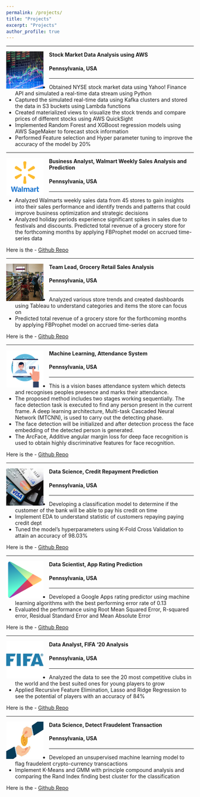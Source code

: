 ```yaml
---
permalink: /projects/
title: "Projects"
excerpt: "Projects"
author_profile: true
---
```


-----
<img align="left" height="100" width="100" src="../images/stock.jpg" style="padding-right:15px">

**Stock Market Data Analysis using AWS**
#### Pennsylvania, USA

-----
*	Obtained NYSE stock market data using Yahoo! Finance API and simulated a real-time data stream using Python
*	Captured the simulated real-time data using Kafka clusters and stored the data in S3 buckets using Lambda functions
*	Created materialized views to visualize the stock trends and compare prices of different stocks using AWS QuickSight
*	Implemented Random Forest and XGBoost regression models using AWS SageMaker to forecast stock information
*	Performed Feature selection and Hyper parameter tuning to improve the accuracy of the model by 20%

-----
<img align="left" height="100" width="100" src="../images/walmart.png" style="padding-right:15px">

**Business Analyst, Walmart Weekly Sales Analysis and Prediction**
#### Pennsylvania, USA

-----
*	Analyzed Walmarts weekly sales data from 45 stores to gain insights into their sales performance and identify trends and patterns that could improve business optimization and strategic decisions
*	Analyzed holiday periods experience significant spikes in sales due to festivals and discounts. Predicted total revenue of a grocery store for the forthcoming months by applying FBProphet model on accrued time-series data <br>

Here is the - [Github Repo](https://github.com/deneshkumarmn/Walmart-Salse-Analysis)

-----
<img align="left" height="100" width="100" src="../images/grocery_store.jpg" style="padding-right:15px">

**Team Lead, Grocery Retail Sales Analysis**
#### Pennsylvania, USA

-----
*	Analyzed various store trends and created dashboards using Tableau to understand categories and items the store can focus on
*	Predicted total revenue of a grocery store for the forthcoming months by applying FBProphet model on accrued time-series data
  
Here is the - [Github Repo](https://github.com/deneshkumarmn/Grocery-Retail-Sales-Analysis)

-----
<img align="left" height="100" width="100" src="../images/face.png" style="padding-right:15px">

**Machine Learning, Attendance System**
#### Pennsylvania, USA

-----
* This is a vision bases attendance system which detects and recognises peoples presence and marks their attendance. 
*	The proposed method includes two stages working sequentially. The face detection task is executed to find any person present in the current frame. A deep learning architecture, Multi-task Cascaded Neural Network (MTCNN), is used to carry out the detecting phase.
*	The face detection will be initialized and after detection process the face embedding of the detected person is generated. 
*	The ArcFace, Additive angular margin loss for deep face recognition is used to obtain highly discriminative features for face recognition.

Here is the - [Github Repo](https://github.com/deneshkumarmn/Vision-Based-Attendance-System)

-----
<img align="left" height="100" width="100" src="../images/credit.jpg" style="padding-right:15px">

**Data Science, Credit Repayment Prediction**
#### Pennsylvania, USA

-----
*	Developing a classification model to determine if the customer of the bank will be able to pay his credit on time
*	Implement EDA to understand statistic of customers repaying paying credit dept
*	Tuned the model’s hyperparameters using K-Fold Cross Validation to attain an accuracy of 98.03% <br>

Here is the - [Github Repo](https://github.com/deneshkumarmn/Credit-Repayment-Prediction)

-----
<img align="left" height="100" width="100" src="../images/playstore.png" style="padding-right:15px">

**Data Scientist, App Rating Prediction**
#### Pennsylvania, USA

-----
*	Developed a Google Apps rating predictor using machine learning algorithms with the best performing error rate of 0.13
*	Evaluated the performance using Root Mean Squared Error, R-squared error, Residual Standard Error and Mean Absolute Error  <br>

Here is the - [Github Repo](https://github.com/deneshkumarmn/App-Rating-Prediction)

-----
<img align="left" height="100" width="100" src="../images/fifa.png" style="padding-right:15px">

**Data Analyst, FIFA ‘20 Analysis**
#### Pennsylvania, USA

-----
*	Analyzed the data to see the 20 most competitive clubs in the world and the best suited ones for young players to grow
*	Applied Recursive Feature Elimination, Lasso and Ridge Regression to see the potential of players with an accuracy of 84% <br>

Here is the - [Github Repo](https://github.com/deneshkumarmn/FIFA-20-Analysis)

-----
<img align="left" height="100" width="100" src="../images/coin.png" style="padding-right:15px">

**Data Science, Detect Fraudelent Transaction**
#### Pennsylvania, USA

-----
*	Developed an unsupervised machine learning model to flag fraudelent crypto-currency transcactions 
*	Implement K-Means and GMM with principle compound analysis and comparing the Rand Index finding best cluster for the classification <br>

Here is the - [Github Repo](https://github.com/deneshkumarmn/Detect-Fraudelent-Transaction)

